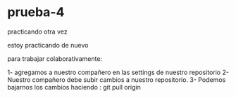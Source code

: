 # prueba-4
practicando otra vez


estoy practicando de nuevo

para trabajar colaborativamente:

1- agregamos a nuestro compañero en las settings de nuestro repositorio
2- Nuestro compañero debe subir cambios a nuestro repositorio.
3- Podemos bajarnos los cambios haciendo : git pull origin <nombre del branch>

